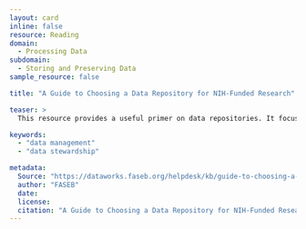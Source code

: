 ```yaml
---
layout: card
inline: false
resource: Reading
domain:
  - Processing Data
subdomain:
  - Storing and Preserving Data
sample_resource: false

title: "A Guide to Choosing a Data Repository for NIH-Funded Research"

teaser: >
  This resource provides a useful primer on data repositories. It focuses specifically on NIH-funded research, but also contains a lot of useful general information (such as a discussion of different repository types, repository features, and considerations for sensitive data).

keywords:
  - "data management"
  - "data stewardship"

metadata:
  Source: "https://dataworks.faseb.org/helpdesk/kb/guide-to-choosing-a-data-repository"
  author: "FASEB"
  date:
  license:
  citation: "A Guide to Choosing a Data Repository for NIH-Funded Research.’ https://dataworks.faseb.org/helpdesk/kb/guide-to-choosing-a-data-repository. Accessed 4 December 2024."
---
```

